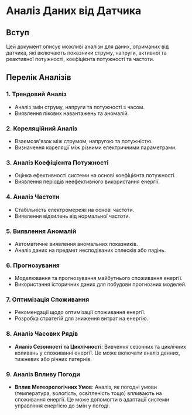 # Аналіз Даних від Датчика

## Вступ
Цей документ описує можливі аналізи для даних, отриманих від датчика, які включають показники струму, напруги, активної та реактивної потужності, коефіцієнта потужності та частоти.

## Перелік Аналізів

### 1. Трендовий Аналіз
- Аналіз змін струму, напруги та потужності з часом.
- Виявлення пікових навантажень та аномалій.

### 2. Кореляційний Аналіз
- Взаємозв'язок між струмом, напругою та потужністю.
- Визначення кореляції між різними електричними параметрами.

### 3. Аналіз Коефіцієнта Потужності
- Оцінка ефективності системи на основі коефіцієнта потужності.
- Виявлення періодів неефективного використання енергії.

### 4. Аналіз Частоти
- Стабільність електромережі на основі частоти.
- Виявлення відхилень від нормальної частоти.

### 5. Виявлення Аномалій
- Автоматичне виявлення аномальних показників.
- Аналіз даних на предмет несподіваних сплесків або падінь.

### 6. Прогнозування
- Моделювання та прогнозування майбутнього споживання енергії.
- Використання історичних даних для побудови прогнозних моделей.

### 7. Оптимізація Споживання
- Рекомендації щодо оптимізації споживання енергії.
- Розробка стратегій для зниження витрат на енергію.

### 8. Аналіз Часових Рядів
- **Аналіз Сезонності та Циклічності**: Вивчення сезонних та циклічних коливань у споживанні енергії. Це може включати аналіз денних, тижневих або річних патернів.

### 9. Аналіз Впливу Погоди
- **Вплив Метеорологічних Умов**: Аналіз, як погодні умови (температура, вологість, освітленість тощо) впливають на споживання енергії. Це може допомогти в адаптації системи управління енергією до змін у погоді.
